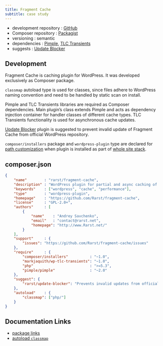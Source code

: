 ```yaml
---
title: Fragment Cache
subtitle: case study
---
```


 - development repository : [GitHub](https://github.com/Rarst/fragment-cache)
 - Composer repository : [Packagist](https://packagist.org/packages/rarst/fragment-cache)
 - versioning : semantic
 - dependencies : [Pimple](http://pimple.sensiolabs.org/), [TLC Transients](/_pages/case-study/tlc-transients)
 - suggests : [Update Blocker](https://github.com/Rarst/update-blocker)

## Development

Fragment Cache is caching plugin for WordPress. It was developed exclusively as Composer package.

`classmap` autoload type is used for classes, since files adhere to WordPress naming convention and need to be handled by static scan on install.

Pimple and TLC Transients libraries are required as Composer dependencies. Main plugin’s class extends Pimple and acts as dependency injection container for handler classes of different cache types. TLC Transients functionality is used for asynchronous cache updates.

[Update Blocker](https://github.com/Rarst/update-blocker) plugin is suggested to prevent invalid update of Fragment Cache from official WordPress repository.

`composer/installers` package and `wordpress-plugin` type are declared for [path customization](/_pages/recipe/paths-control) when plugin is installed as part of [whole site stack](/_pages/recipe/site-stack).

## composer.json

```json
{
    "name"        : "rarst/fragment-cache",
    "description" : "WordPress plugin for partial and async caching of heavy front-end elements.",
    "keywords"    : ["wordpress", "cache", "performance"],
    "type"        : "wordpress-plugin",
    "homepage"    : "https://github.com/Rarst/fragment-cache",
    "license"     : "GPL-2.0+",
    "authors"     : [
        {
            "name"    : "Andrey Savchenko",
            "email"   : "contact@rarst.net",
            "homepage": "http://www.Rarst.net/"
        }
    ],
    "support"     : {
        "issues": "https://github.com/Rarst/fragment-cache/issues"
    },
    "require"     : {
        "composer/installers"          : "~1.0",
        "markjaquith/wp-tlc-transients": "~1.0",
        "php"                          : ">=5.3",
        "pimple/pimple"                : "~2.0"
    },
    "suggest": {
        "rarst/update-blocker": "Prevents invalid updates from official repositories"
    },
    "autoload"    : {
        "classmap": ["php/"]
    }
}
```

## Documentation Links

 - [package links](http://getcomposer.org/doc/04-schema.md#package-links)
 - [autoload `classmap`](http://getcomposer.org/doc/04-schema.md#classmap)